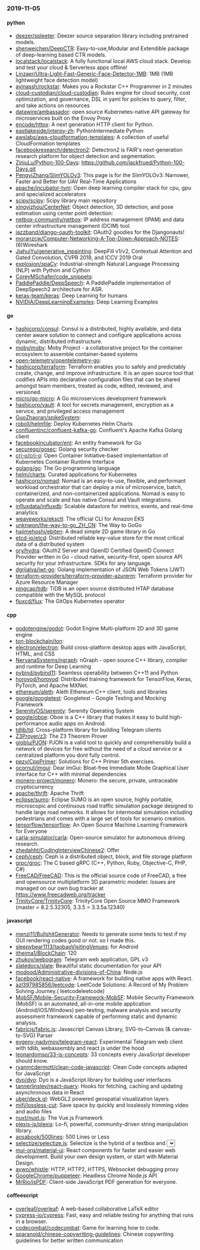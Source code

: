 ### 2019-11-05

#### python
* [deezer/spleeter](https://github.com/deezer/spleeter): Deezer source separation library including pretrained models.
* [shenweichen/DeepCTR](https://github.com/shenweichen/DeepCTR): Easy-to-use,Modular and Extendible package of deep-learning based CTR models.
* [localstack/localstack](https://github.com/localstack/localstack):  A fully functional local AWS cloud stack. Develop and test your cloud & Serverless apps offline!
* [Linzaer/Ultra-Light-Fast-Generic-Face-Detector-1MB](https://github.com/Linzaer/Ultra-Light-Fast-Generic-Face-Detector-1MB):  1MB (1MB lightweight face detection model)
* [avinassh/rockstar](https://github.com/avinassh/rockstar): Makes you a Rockstar C++ Programmer in 2 minutes
* [cloud-custodian/cloud-custodian](https://github.com/cloud-custodian/cloud-custodian): Rules engine for cloud security, cost optimization, and governance, DSL in yaml for policies to query, filter, and take actions on resources
* [datawire/ambassador](https://github.com/datawire/ambassador): open source Kubernetes-native API gateway for microservices built on the Envoy Proxy
* [encode/httpx](https://github.com/encode/httpx): A next generation HTTP client for Python. 
* [eastlakeside/interpy-zh](https://github.com/eastlakeside/interpy-zh): PythonIntermediate Python 
* [awslabs/aws-cloudformation-templates](https://github.com/awslabs/aws-cloudformation-templates): A collection of useful CloudFormation templates
* [facebookresearch/detectron2](https://github.com/facebookresearch/detectron2): Detectron2 is FAIR's next-generation research platform for object detection and segmentation.
* [ZiniuLu/Python-100-Days](https://github.com/ZiniuLu/Python-100-Days): https://github.com/jackfrued/Python-100-Days.git
* [PengyiZhang/SlimYOLOv3](https://github.com/PengyiZhang/SlimYOLOv3): This page is for the SlimYOLOv3: Narrower, Faster and Better for UAV Real-Time Applications
* [apache/incubator-tvm](https://github.com/apache/incubator-tvm): Open deep learning compiler stack for cpu, gpu and specialized accelerators
* [scipy/scipy](https://github.com/scipy/scipy): Scipy library main repository
* [xingyizhou/CenterNet](https://github.com/xingyizhou/CenterNet): Object detection, 3D detection, and pose estimation using center point detection:
* [netbox-community/netbox](https://github.com/netbox-community/netbox): IP address management (IPAM) and data center infrastructure management (DCIM) tool.
* [jazzband/django-oauth-toolkit](https://github.com/jazzband/django-oauth-toolkit): OAuth2 goodies for the Djangonauts!
* [moranzcw/Computer-Networking-A-Top-Down-Approach-NOTES](https://github.com/moranzcw/Computer-Networking-A-Top-Down-Approach-NOTES): (6)Wireshark
* [JiahuiYu/generative_inpainting](https://github.com/JiahuiYu/generative_inpainting): DeepFill v1/v2, Contextual Attention and Gated Convolution, CVPR 2018, and ICCV 2019 Oral
* [explosion/spaCy](https://github.com/explosion/spaCy):  Industrial-strength Natural Language Processing (NLP) with Python and Cython
* [CoreyMSchafer/code_snippets](https://github.com/CoreyMSchafer/code_snippets): 
* [PaddlePaddle/DeepSpeech](https://github.com/PaddlePaddle/DeepSpeech): A PaddlePaddle implementation of DeepSpeech2 architecture for ASR.
* [keras-team/keras](https://github.com/keras-team/keras): Deep Learning for humans
* [NVIDIA/DeepLearningExamples](https://github.com/NVIDIA/DeepLearningExamples): Deep Learning Examples

#### go
* [hashicorp/consul](https://github.com/hashicorp/consul): Consul is a distributed, highly available, and data center aware solution to connect and configure applications across dynamic, distributed infrastructure.
* [moby/moby](https://github.com/moby/moby): Moby Project - a collaborative project for the container ecosystem to assemble container-based systems
* [open-telemetry/opentelemetry-go](https://github.com/open-telemetry/opentelemetry-go): 
* [hashicorp/terraform](https://github.com/hashicorp/terraform): Terraform enables you to safely and predictably create, change, and improve infrastructure. It is an open source tool that codifies APIs into declarative configuration files that can be shared amongst team members, treated as code, edited, reviewed, and versioned.
* [micro/go-micro](https://github.com/micro/go-micro): A Go microservices development framework
* [hashicorp/vault](https://github.com/hashicorp/vault): A tool for secrets management, encryption as a service, and privileged access management
* [GuoZhaoran/spikeSystem](https://github.com/GuoZhaoran/spikeSystem): 
* [roboll/helmfile](https://github.com/roboll/helmfile): Deploy Kubernetes Helm Charts
* [confluentinc/confluent-kafka-go](https://github.com/confluentinc/confluent-kafka-go): Confluent's Apache Kafka Golang client
* [facebookincubator/ent](https://github.com/facebookincubator/ent): An entity framework for Go
* [securego/gosec](https://github.com/securego/gosec): Golang security checker
* [cri-o/cri-o](https://github.com/cri-o/cri-o): Open Container Initiative-based implementation of Kubernetes Container Runtime Interface
* [golang/go](https://github.com/golang/go): The Go programming language
* [helm/charts](https://github.com/helm/charts): Curated applications for Kubernetes
* [hashicorp/nomad](https://github.com/hashicorp/nomad): Nomad is an easy-to-use, flexible, and performant workload orchestrator that can deploy a mix of microservice, batch, containerized, and non-containerized applications. Nomad is easy to operate and scale and has native Consul and Vault integrations.
* [influxdata/influxdb](https://github.com/influxdata/influxdb): Scalable datastore for metrics, events, and real-time analytics
* [weaveworks/eksctl](https://github.com/weaveworks/eksctl): The official CLI for Amazon EKS
* [unknwon/the-way-to-go_ZH_CN](https://github.com/unknwon/the-way-to-go_ZH_CN): The Way to GoGo 
* [hajimehoshi/ebiten](https://github.com/hajimehoshi/ebiten): A dead simple 2D game library in Go
* [etcd-io/etcd](https://github.com/etcd-io/etcd): Distributed reliable key-value store for the most critical data of a distributed system
* [ory/hydra](https://github.com/ory/hydra): OAuth2 Server and OpenID Certified OpenID Connect Provider written in Go - cloud native, security-first, open source API security for your infrastructure. SDKs for any language.
* [dgrijalva/jwt-go](https://github.com/dgrijalva/jwt-go): Golang implementation of JSON Web Tokens (JWT)
* [terraform-providers/terraform-provider-azurerm](https://github.com/terraform-providers/terraform-provider-azurerm): Terraform provider for Azure Resource Manager
* [pingcap/tidb](https://github.com/pingcap/tidb): TiDB is an open source distributed HTAP database compatible with the MySQL protocol
* [fluxcd/flux](https://github.com/fluxcd/flux): The GitOps Kubernetes operator

#### cpp
* [godotengine/godot](https://github.com/godotengine/godot): Godot Engine  Multi-platform 2D and 3D game engine
* [ton-blockchain/ton](https://github.com/ton-blockchain/ton): 
* [electron/electron](https://github.com/electron/electron): Build cross-platform desktop apps with JavaScript, HTML, and CSS
* [NervanaSystems/ngraph](https://github.com/NervanaSystems/ngraph): nGraph - open source C++ library, compiler and runtime for Deep Learning
* [pybind/pybind11](https://github.com/pybind/pybind11): Seamless operability between C++11 and Python
* [horovod/horovod](https://github.com/horovod/horovod): Distributed training framework for TensorFlow, Keras, PyTorch, and Apache MXNet.
* [ethereum/aleth](https://github.com/ethereum/aleth): Aleth  Ethereum C++ client, tools and libraries
* [google/googletest](https://github.com/google/googletest): Googletest - Google Testing and Mocking Framework
* [SerenityOS/serenity](https://github.com/SerenityOS/serenity): Serenity Operating System
* [google/oboe](https://github.com/google/oboe): Oboe is a C++ library that makes it easy to build high-performance audio apps on Android.
* [tdlib/td](https://github.com/tdlib/td): Cross-platform library for building Telegram clients
* [Z3Prover/z3](https://github.com/Z3Prover/z3): The Z3 Theorem Prover
* [gioblu/PJON](https://github.com/gioblu/PJON): PJON is a valid tool to quickly and comprehensibly build a network of devices for free without the need of a cloud service or a centralized platform you dont fully control.
* [pezy/CppPrimer](https://github.com/pezy/CppPrimer):  Solutions for C++ Primer 5th exercises.
* [ocornut/imgui](https://github.com/ocornut/imgui): Dear ImGui: Bloat-free Immediate Mode Graphical User interface for C++ with minimal dependencies
* [monero-project/monero](https://github.com/monero-project/monero): Monero: the secure, private, untraceable cryptocurrency
* [apache/thrift](https://github.com/apache/thrift): Apache Thrift
* [eclipse/sumo](https://github.com/eclipse/sumo): Eclipse SUMO is an open source, highly portable, microscopic and continuous road traffic simulation package designed to handle large road networks. It allows for intermodal simulation including pedestrians and comes with a large set of tools for scenario creation.
* [tensorflow/tensorflow](https://github.com/tensorflow/tensorflow): An Open Source Machine Learning Framework for Everyone
* [carla-simulator/carla](https://github.com/carla-simulator/carla): Open-source simulator for autonomous driving research.
* [zhedahht/CodingInterviewChinese2](https://github.com/zhedahht/CodingInterviewChinese2): Offer
* [ceph/ceph](https://github.com/ceph/ceph): Ceph is a distributed object, block, and file storage platform
* [grpc/grpc](https://github.com/grpc/grpc): The C based gRPC (C++, Python, Ruby, Objective-C, PHP, C#)
* [FreeCAD/FreeCAD](https://github.com/FreeCAD/FreeCAD): This is the official source code of FreeCAD, a free and opensource multiplatform 3D parametric modeler. Issues are managed on our own bug tracker at https://www.freecadweb.org/tracker
* [TrinityCore/TrinityCore](https://github.com/TrinityCore/TrinityCore): TrinityCore Open Source MMO Framework (master = 8.2.5.32305, 3.3.5 = 3.3.5a.12340)

#### javascript
* [menzi11/BullshitGenerator](https://github.com/menzi11/BullshitGenerator): Needs to generate some texts to test if my GUI rendering codes good or not. so I made this.
* [sleepybear1113/taobaoVisitingVenues](https://github.com/sleepybear1113/taobaoVisitingVenues):  for Android
* [itheima1/BlockChain](https://github.com/itheima1/BlockChain):  120 
* [zhukov/webogram](https://github.com/zhukov/webogram): Telegram web application, GPL v3
* [slatedocs/slate](https://github.com/slatedocs/slate): Beautiful static documentation for your API
* [modood/Administrative-divisions-of-China](https://github.com/modood/Administrative-divisions-of-China):       Node.js 
* [facebook/react-native](https://github.com/facebook/react-native): A framework for building native apps with React.
* [azl397985856/leetcode](https://github.com/azl397985856/leetcode): LeetCode Solutions: A Record of My Problem Solving Journey.( leetcodeleetcode)
* [MobSF/Mobile-Security-Framework-MobSF](https://github.com/MobSF/Mobile-Security-Framework-MobSF): Mobile Security Framework (MobSF) is an automated, all-in-one mobile application (Android/iOS/Windows) pen-testing, malware analysis and security assessment framework capable of performing static and dynamic analysis.
* [fabricjs/fabric.js](https://github.com/fabricjs/fabric.js): Javascript Canvas Library, SVG-to-Canvas (& canvas-to-SVG) Parser
* [evgeny-nadymov/telegram-react](https://github.com/evgeny-nadymov/telegram-react): Experimental Telegram web client with tdlib, webassembly and react js under the hood
* [leonardomso/33-js-concepts](https://github.com/leonardomso/33-js-concepts):  33 concepts every JavaScript developer should know.
* [ryanmcdermott/clean-code-javascript](https://github.com/ryanmcdermott/clean-code-javascript):  Clean Code concepts adapted for JavaScript
* [dyo/dyo](https://github.com/dyo/dyo): Dyo is a JavaScript library for building user interfaces.
* [tannerlinsley/react-query](https://github.com/tannerlinsley/react-query):  Hooks for fetching, caching and updating asynchronous data in React
* [uber/deck.gl](https://github.com/uber/deck.gl): WebGL2 powered geospatial visualization layers
* [mifi/lossless-cut](https://github.com/mifi/lossless-cut): Save space by quickly and losslessly trimming video and audio files
* [nuxt/nuxt.js](https://github.com/nuxt/nuxt.js): The Vue.js Framework
* [plexis-js/plexis](https://github.com/plexis-js/plexis): Lo-fi, powerful, community-driven string manipulation library.
* [aosabook/500lines](https://github.com/aosabook/500lines): 500 Lines or Less
* [selectize/selectize.js](https://github.com/selectize/selectize.js): Selectize is the hybrid of a textbox and <select> box. It's jQuery based and it has autocomplete and native-feeling keyboard navigation; useful for tagging, contact lists, etc.
* [mui-org/material-ui](https://github.com/mui-org/material-ui): React components for faster and easier web development. Build your own design system, or start with Material Design.
* [avwo/whistle](https://github.com/avwo/whistle): HTTP, HTTP2, HTTPS, Websocket debugging proxy
* [GoogleChrome/puppeteer](https://github.com/GoogleChrome/puppeteer): Headless Chrome Node.js API
* [MrRio/jsPDF](https://github.com/MrRio/jsPDF): Client-side JavaScript PDF generation for everyone.

#### coffeescript
* [overleaf/overleaf](https://github.com/overleaf/overleaf): A web-based collaborative LaTeX editor
* [cypress-io/cypress](https://github.com/cypress-io/cypress): Fast, easy and reliable testing for anything that runs in a browser.
* [codecombat/codecombat](https://github.com/codecombat/codecombat): Game for learning how to code.
* [sparanoid/chinese-copywriting-guidelines](https://github.com/sparanoid/chinese-copywriting-guidelines): Chinese copywriting guidelines for better written communication
